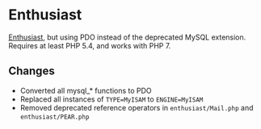 # Enthusiast

[Enthusiast](https://github.com/angelasabas/enthusiast), but using PDO instead of the deprecated MySQL extension. Requires at least PHP 5.4, and works with PHP 7.

## Changes

- Converted all mysql_* functions to PDO
- Replaced all instances of `TYPE=MyISAM` to `ENGINE=MyISAM`
- Removed deprecated reference operators in `enthusiast/Mail.php` and `enthusiast/PEAR.php`